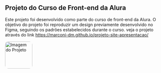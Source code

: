 ## Projeto do Curso de Front-end da Alura

Este projeto foi desenvolvido como parte do curso de front-end da Alura. O objetivo do projeto foi reproduzir um design previamente desenvolvido no Figma, seguindo os padrões estabelecidos durante o curso.
veja o projeto através do link https://marconi-dm.github.io/projeto-site-apresentacao/

<div align="left">
  <img src="https://www.alura.com.br/artigos/assets/para-que-serve-adobe-illustrator/imagem1.jpg" alt="Imagem do Projeto" width="90" style="border-radius: 10px;">
</div>
